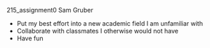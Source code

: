 215_assignment0
Sam Gruber
- Put my best effort into a new academic field I am unfamiliar with
- Collaborate with classmates I otherwise would not have
- Have fun
